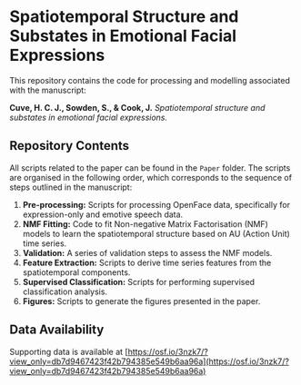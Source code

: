 # Spatiotemporal Structure and Substates in Emotional Facial Expressions

This repository contains the code for processing and modelling associated with the manuscript:

**Cuve, H. C. J., Sowden, S., & Cook, J.** *Spatiotemporal structure and substates in emotional facial expressions.*

## Repository Contents

All scripts related to the paper can be found in the `Paper` folder. The scripts are organised in the following order, which corresponds to the sequence of steps outlined in the manuscript:

1. **Pre-processing:** Scripts for processing OpenFace data, specifically for expression-only and emotive speech data.
2. **NMF Fitting:** Code to fit Non-negative Matrix Factorisation (NMF) models to learn the spatiotemporal structure based on AU (Action Unit) time series.
3. **Validation:** A series of validation steps to assess the NMF models.
4. **Feature Extraction:** Scripts to derive time series features from the spatiotemporal components.
5. **Supervised Classification:** Scripts for performing supervised classification analysis.
6. **Figures:** Scripts to generate the figures presented in the paper.


## Data Availability

Supporting data is available at [https://osf.io/3nzk7/?view_only=db7d9467423f42b794385e549b6aa96a](https://osf.io/3nzk7/?view_only=db7d9467423f42b794385e549b6aa96a)

